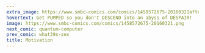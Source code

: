 ```yaml
---
extra_image: https://www.smbc-comics.com/comics/1458572675-20160321after.png
hovertext: Get PUMPED so you don't DESCEND into an abyss of DESPAIR!
image: https://www.smbc-comics.com/comics/1458572675-20160321.png
next_comic: quantum-computer
prev_comic: what39s-sex
title: Motivation
---
```


